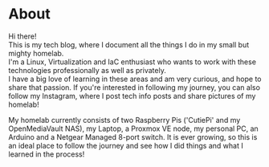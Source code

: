 # About
<p>
  Hi there!<br />
  This is my tech blog, where I document all the things I do in my small but mighty homelab.<br />
  I'm a Linux, Virtualization and IaC enthusiast who wants to work with these technologies professionally as well as privately.<br />
  I have a big love of learning in these areas and am very curious, and hope to share that passion.
  If you're interested in following my journey, you can also follow my <a href_"https://www.instagram.com/lilymightbyte" target="_blank">Instagram</a>, where I post tech info posts and share pictures of my homelab!

  My homelab currently consists of two Raspberry Pis ('CutiePi' and my OpenMediaVault NAS), my Laptop, a Proxmox VE node, my personal PC, an Arduino and a Netgear Managed 8-port switch. It is ever growing, so this is an ideal place to follow the journey and see how I did things and what I learned in the process!
  </p>